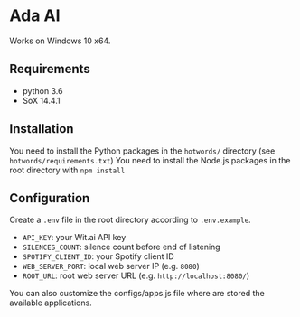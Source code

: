 # Ada AI

Works on Windows 10 x64.

## Requirements

- python 3.6
- SoX 14.4.1

## Installation

You need to install the Python packages in the `hotwords/` directory (see `hotwords/requirements.txt`)
You need to install the Node.js packages in the root directory with `npm install`

## Configuration

Create a `.env` file in the root directory according to `.env.example`.
- `API_KEY`: your Wit.ai API key
- `SILENCES_COUNT`: silence count before end of listening
- `SPOTIFY_CLIENT_ID`: your Spotify client ID
- `WEB_SERVER_PORT`: local web server IP (e.g. `8080`)
- `ROOT_URL`: root web server URL (e.g. `http://localhost:8080/`)

You can also customize the configs/apps.js file where are stored the available applications.